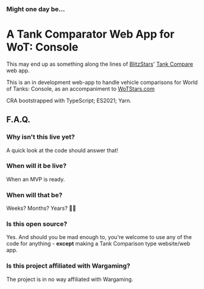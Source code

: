 
### Might one day be...
# A Tank Comparator Web App for WoT: Console

This may end up as something along the lines of [BlitzStars](https://www.blitzstars.com)' [Tank Compare](https://tank-compare.blitzstars.com) web app.

This is an in development web-app to handle vehicle comparisons for World of Tanks: Console, as an accompaniment to [WoTStars.com](https://www.wotstars.com)

CRA bootstrapped with TypeScript; ES2021; Yarn.


## F.A.Q.

### Why isn't this live yet?
A quick look at the code should answer that!

### When will it be live?
When an MVP is ready.

### When will that be?
Weeks? Months? Years? 🤷‍♂️

### Is this open source?
Yes.
And should you be mad enough to, you're welcome to use any of the code for anything - **except** making a Tank Comparison type website/web app.

### Is this project affiliated with Wargaming?
The project is in no way affiliated with Wargaming. 
